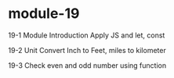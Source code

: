 # module-19

19-1 Module Introduction Apply JS and let, const

19-2 Unit Convert Inch to Feet, miles to kilometer

19-3 Check even and odd number using function
